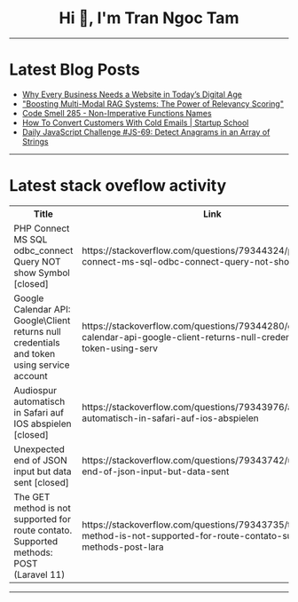 <h1 align="center">Hi 👋, I'm Tran Ngoc Tam</h1>

---

# Latest Blog Posts 
<!-- BLOG-POST-LIST:START -->
- [Why Every Business Needs a Website in Today’s Digital Age](https://dev.to/nexgen_infosoft/why-every-business-needs-a-website-in-todays-digital-age-5cka)
- [&quot;Boosting Multi-Modal RAG Systems: The Power of Relevancy Scoring&quot;](https://dev.to/gilles_hamelink_ea9ff7d93/boosting-multi-modal-rag-systems-the-power-of-relevancy-scoring-1m90)
- [Code Smell 285 - Non-Imperative Functions Names](https://dev.to/mcsee/code-smell-285-non-imperative-functions-names-33no)
- [How To Convert Customers With Cold Emails | Startup School](https://dev.to/jetthoughts/how-to-convert-customers-with-cold-emails-startup-school-4gif)
- [Daily JavaScript Challenge #JS-69: Detect Anagrams in an Array of Strings](https://dev.to/dpc/daily-javascript-challenge-js-69-detect-anagrams-in-an-array-of-strings-2ef7)
<!-- BLOG-POST-LIST:END -->

---

# Latest stack oveflow activity
<table>
  <tr><th>Title</th><th>Link</th></tr>
  <!-- STACKOVERFLOW:START --><tr><td>PHP Connect MS SQL odbc_connect Query NOT show Symbol [closed]</td><td>https://stackoverflow.com/questions/79344324/php-connect-ms-sql-odbc-connect-query-not-show-symbol</td></tr><tr><td>Google Calendar API: Google\Client returns null credentials and token using service account</td><td>https://stackoverflow.com/questions/79344280/google-calendar-api-google-client-returns-null-credentials-and-token-using-serv</td></tr><tr><td>Audiospur automatisch in Safari auf IOS abspielen [closed]</td><td>https://stackoverflow.com/questions/79343976/audiospur-automatisch-in-safari-auf-ios-abspielen</td></tr><tr><td>Unexpected end of JSON input but data sent [closed]</td><td>https://stackoverflow.com/questions/79343742/unexpected-end-of-json-input-but-data-sent</td></tr><tr><td>The GET method is not supported for route contato. Supported methods: POST &lpar;Laravel 11&rpar;</td><td>https://stackoverflow.com/questions/79343735/the-get-method-is-not-supported-for-route-contato-supported-methods-post-lara</td></tr><!-- STACKOVERFLOW:END -->
</table>

---


